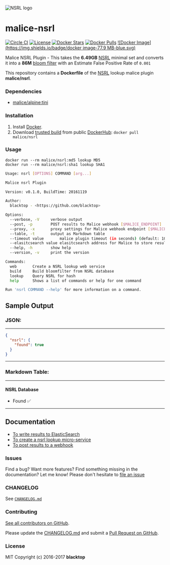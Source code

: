 ![NSRL logo](https://raw.githubusercontent.com/maliceio/malice-nsrl/master/logo.png)

malice-nsrl
===========

[![Circle CI](https://circleci.com/gh/maliceio/malice-nsrl.png?style=shield)](https://circleci.com/gh/maliceio/malice-nsrl) [![License](http://img.shields.io/:license-mit-blue.svg)](http://doge.mit-license.org) [![Docker Stars](https://img.shields.io/docker/stars/malice/nsrl.svg)](https://hub.docker.com/r/malice/nsrl/) [![Docker Pulls](https://img.shields.io/docker/pulls/malice/nsrl.svg)](https://hub.docker.com/r/malice/nsrl/) [![Docker Image](https://img.shields.io/badge/docker image-77.9 MB-blue.svg)](https://hub.docker.com/r/malice/nsrl/)

Malice NSRL Plugin - This takes the **6.49GB** [NSRL](http://www.nsrl.nist.gov/Downloads.htm) minimal set and converts it into a **86M** [bloom filter](https://en.wikipedia.org/wiki/Bloom_filter) with an Estimate False Positive Rate of `0.001`

This repository contains a **Dockerfile** of the [NSRL](http://www.nsrl.nist.gov) lookup malice plugin **malice/nsrl**.

### Dependencies

-	[malice/alpine:tini](https://hub.docker.com/r/malice/alpine/)

### Installation

1.	Install [Docker](https://www.docker.io/).
2.	Download [trusted build](https://hub.docker.com/r/malice/nsrl/) from public [DockerHub](https://hub.docker.com): `docker pull malice/nsrl`

### Usage

```
docker run --rm malice/nsrl:md5 lookup MD5
docker run --rm malice/nsrl:sha1 lookup SHA1
```

```bash
Usage: nsrl [OPTIONS] COMMAND [arg...]

Malice nsrl Plugin

Version: v0.1.0, BuildTime: 20161119

Author:
  blacktop - <https://github.com/blacktop>

Options:
  --verbose, -V		verbose output
  --post, -p		POST results to Malice webhook [$MALICE_ENDPOINT]
  --proxy, -x		proxy settings for Malice webhook endpoint [$MALICE_PROXY]
  --table, -t		output as Markdown table
  --timeout value       malice plugin timeout (in seconds) (default: 10) [$MALICE_TIMEOUT]    
  --elasitcsearch value	elasitcsearch address for Malice to store results [$MALICE_ELASTICSEARCH]
  --help, -h		show help
  --version, -v		print the version

Commands:
  web		Create a NSRL lookup web service
  build		Build bloomfilter from NSRL database
  lookup	Query NSRL for hash
  help		Shows a list of commands or help for one command

Run 'nsrl COMMAND --help' for more information on a command.
```

Sample Output
-------------

### JSON:

---

```json
{
  "nsrl": {
    "found": true
  }
}
```

---

### Markdown Table:

---

#### NSRL Database

-	Found :white_check_mark:

---

Documentation
-------------

-	[To write results to ElasticSearch](https://github.com/maliceio/malice-nsrl/blob/master/docs/elasticsearch.md)
-	[To create a nsrl lookup micro-service](https://github.com/maliceio/malice-nsrl/blob/master/docs/web.md)
-	[To post results to a webhook](https://github.com/maliceio/malice-nsrl/blob/master/docs/callback.md)

### Issues

Find a bug? Want more features? Find something missing in the documentation? Let me know! Please don't hesitate to [file an issue](https://github.com/maliceio/malice-nsrl/issues/new)

### CHANGELOG

See [`CHANGELOG.md`](https://github.com/maliceio/malice-nsrl/blob/master/CHANGELOG.md)

### Contributing

[See all contributors on GitHub](https://github.com/maliceio/malice-nsrl/graphs/contributors).

Please update the [CHANGELOG.md](https://github.com/maliceio/malice-nsrl/blob/master/CHANGELOG.md) and submit a [Pull Request on GitHub](https://help.github.com/articles/using-pull-requests/).

### License

MIT Copyright (c) 2016-2017 **blacktop**
